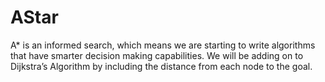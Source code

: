 
# AStar
A* is an informed search, which means we are starting to write algorithms that have smarter decision making capabilities. We will be adding on to Dijkstra’s Algorithm by including the distance from each node to the goal.
